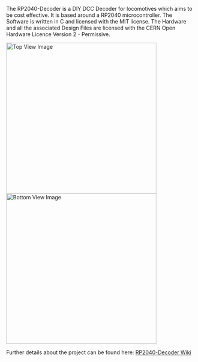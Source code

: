 The RP2040-Decoder is a DIY DCC Decoder for locomotives which aims to be cost effective. It is based around a RP2040 microcontroller. 
The Software is written in C and licensed with the MIT license.
The Hardware and all the associated Design Files are licensed with the CERN Open Hardware Licence Version 2 - Permissive.

<p float="left">
<img src="https://user-images.githubusercontent.com/82903393/141682454-37e5eb27-441a-4b72-bfd2-aa3c5bd911c7.png" alt="Top View Image" title="Top View Image" width="400"/>
<img src="https://user-images.githubusercontent.com/82903393/141682455-d829b00d-ffff-487e-a901-82d6fb121bdd.png" alt="Bottom View Image" title="Bottom View Image" width="400"/>
</p>

Further details about the project can be found here:  [RP2040-Decoder Wiki](https://github.com/GabrielKoppenstein/pico-decoder/wiki)

